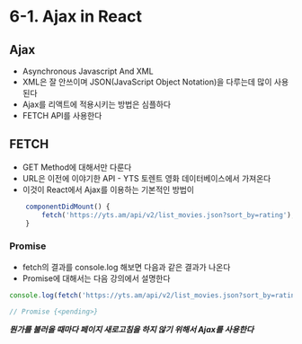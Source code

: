 # 6-1. Ajax in React

##  Ajax
- Asynchronous Javascript And XML
- XML은 잘 안쓰이며 JSON(JavaScript Object Notation)을 다루는데 많이 사용된다
- Ajax를 리액트에 적용시키는 방법은 심플하다
- FETCH API를 사용한다

## FETCH
- GET Method에 대해서만 다룬다
- URL은 이전에 이야기한 API - YTS 토렌트 영화 데이터베이스에서 가져온다
- 이것이 React에서 Ajax를 이용하는 기본적인 방법이

```javascript
    componentDidMount() {
        fetch('https://yts.am/api/v2/list_movies.json?sort_by=rating');
    }
```

### Promise
- fetch의 결과를 console.log 해보면 다음과 같은 결과가 나온다
- Promise에 대해서는 다음 강의에서 설명한다

```javascript
console.log(fetch('https://yts.am/api/v2/list_movies.json?sort_by=rating'));

// Promise {<pending>}
```

**_뭔가를 불러올 때마다 페이지 새로고침을 하지 않기 위해서 Ajax를 사용한다_**